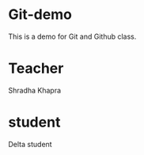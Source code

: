 # Git-demo

This is a demo for Git and Github class.

# Teacher

Shradha Khapra

# student

Delta student
